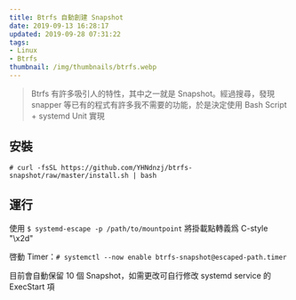 ```yaml
---
title: Btrfs 自動創建 Snapshot
date: 2019-09-13 16:28:17
updated: 2019-09-28 07:31:22
tags: 
- Linux
- Btrfs
thumbnail: /img/thumbnails/btrfs.webp
---
```


> Btrfs 有許多吸引人的特性，其中之一就是 Snapshot。經過搜尋，發現 snapper 等已有的程式有許多我不需要的功能，於是決定使用 Bash Script + systemd Unit 實現

## 安裝

`# curl -fsSL https://github.com/YHNdnzj/btrfs-snapshot/raw/master/install.sh | bash`

## 運行

使用 `$ systemd-escape -p /path/to/mountpoint` 將掛載點轉義爲 C-style "\x2d"

啓動 Timer：`# systemctl --now enable btrfs-snapshot@escaped-path.timer`

目前會自動保留 10 個 Snapshot，如需更改可自行修改 systemd service 的 ExecStart 項
